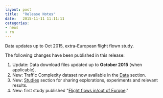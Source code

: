 ```yaml
---
layout: post
title:  "Release Notes"
date:   2015-11-11 11:11:11
categories:
- news
- rn
---
```


Data updates up to Oct 2015, extra-European flight flown study.

The following changes have been published in this release:

1. Update: Data download files updated up to **October 2015** (when applicable).
2. New: Traffic Complexity dataset now available in the [Data]({{site.url}}/data/) section.
1. New: [Studies]({{site.url}}/studies/) section for sharing explorations, experiments and relevant results.
2. New: first study published "[Flight flows in/out of Europe]({{site.url}}/studies/ifr-flows/)."
